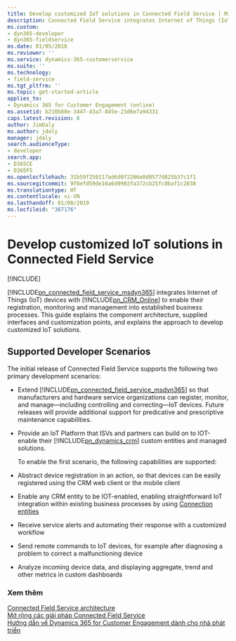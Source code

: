 ```yaml
---
title: Develop customized IoT solutions in Connected Field Service | MicrosoftDocs
description: Connected Field Service integrates Internet of Things (IoT) devices with Dynamics 365 for Customer Engagement (online) to enable their registration, monitoring and management into established business processes.
ms.custom:
- dyn365-developer
- dyn365-fieldservice
ms.date: 01/05/2018
ms.reviewer: ''
ms.service: dynamics-365-customerservice
ms.suite: ''
ms.technology:
- field-service
ms.tgt_pltfrm: ''
ms.topic: get-started-article
applies_to:
- Dynamics 365 for Customer Engagement (online)
ms.assetid: b210b88e-3447-43a7-845e-23d6e7a94331
caps.latest.revision: 8
author: JimDaly
ms.author: jdaly
manager: jdaly
search.audienceType:
- developer
search.app:
- D365CE
- D365FS
ms.openlocfilehash: 31b59f250117ad6d0f2206e0d0577d825b37c1f1
ms.sourcegitcommit: 9f0efd59de16a6d9902fa372cb25fc0baf1c2838
ms.translationtype: HT
ms.contentlocale: vi-VN
ms.lasthandoff: 01/08/2019
ms.locfileid: "387176"
---
```

# <a name="develop-customized-iot-solutions-in-connected-field-service"></a>Develop customized IoT solutions in Connected Field Service

[!INCLUDE[](../../includes/cc_applies_to_update_9_0_0.md)]

[!INCLUDE[pn_connected_field_service_msdyn365](../../includes/pn-connected-field-service-msdyn365.md)] integrates Internet of Things (IoT) devices with [!INCLUDE[pn_CRM_Online](../../includes/pn-crm-online.md)] to enable their registration, monitoring and management into established business processes. This guide explains the component architecture, supplied interfaces and customization points, and explains the approach to develop customized IoT solutions.  
  
## <a name="supported-developer-scenarios"></a>Supported Developer Scenarios  
 The initial release of Connected Field Service supports the following two primary development scenarios:  
  
- Extend [!INCLUDE[pn_connected_field_service_msdyn365](../../includes/pn-connected-field-service-msdyn365.md)] so that manufacturers and hardware service organizations can register, monitor, and manage—including controlling and correcting—IoT devices. Future releases will provide additional support for predicative and prescriptive maintenance capabilities.  
  
- Provide an IoT Platform that ISVs and partners can build on to IOT-enable their [!INCLUDE[pn_dynamics_crm](../../includes/pn-dynamics-crm.md)] custom entities and managed solutions.  
  
  To enable the first scenario, the following capabilities are supported:  
  
- Abstract device registration in an action, so that devices can be easily registered using the CRM web client or the mobile client  
  
- Enable any CRM entity to be IOT-enabled, enabling straightforward IoT integration within existing business processes by using [Connection entities](../../developer/connection-entities.md)  
  
- Receive service alerts and automating their response with a customized workflow  
  
- Send remote commands to IoT devices, for example after diagnosing a problem to correct a malfunctioning device  
  
- Analyze incoming device data, and displaying aggregate, trend and other metrics in custom dashboards  
  
### <a name="see-also"></a>Xem thêm  
 [Connected Field Service architecture](connected-field-service-architecture.md)   
 [Mở rộng các giải pháp Connected Field Service](extend-connected-field-service-solutions.md)<br>
 [Hướng dẫn về Dynamics 365 for Customer Engagement dành cho nhà phát triển](../../developer/developer-guide.md)   

